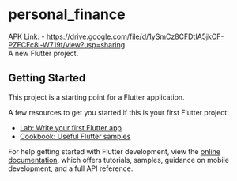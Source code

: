 # personal_finance
APK Link: - https://drive.google.com/file/d/1ySmCz8CFDtIA5jkCF-PZFCFc8i-W719t/view?usp=sharing <br>
A new Flutter project.

## Getting Started

This project is a starting point for a Flutter application.

A few resources to get you started if this is your first Flutter project:

- [Lab: Write your first Flutter app](https://docs.flutter.dev/get-started/codelab)
- [Cookbook: Useful Flutter samples](https://docs.flutter.dev/cookbook)

For help getting started with Flutter development, view the
[online documentation](https://docs.flutter.dev/), which offers tutorials,
samples, guidance on mobile development, and a full API reference.
